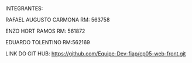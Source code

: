 INTEGRANTES:

RAFAEL AUGUSTO CARMONA RM: 563758

ENZO HORT RAMOS RM: 561872

EDUARDO TOLENTINO RM:562169

LINK DO GIT HUB: https://github.com/Equipe-Dev-fiap/cp05-web-front.git